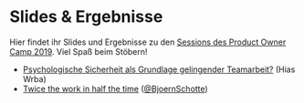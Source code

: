 # Slides & Ergebnisse

Hier findet ihr Slides und Ergebnisse zu den [Sessions des Product Owner Camp 2019](https://bit.ly/pocamp19). Viel Spaß beim Stöbern!

* [Psychologische Sicherheit als Grundlage gelingender Teamarbeit?](https://github.com/pocamp/POCamp19/tree/master/Sessions/Psychologische_Sicherheit) (Hias Wrba)
* [Twice the work in half the time](Twice_the_work_half_the_time) ([@BjoernSchotte](https://twitter.com/BjoernSchotte))